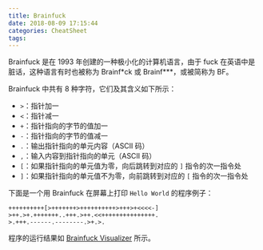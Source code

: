 ```yaml
---
title: Brainfuck
date: 2018-08-09 17:15:44
categories: CheatSheet
tags:
---
```


Brainfuck 是在 1993 年创建的一种极小化的计算机语言，由于 fuck 在英语中是脏话，这种语言有时也被称为 Brainf\*ck 或 Brainf\*\*\*，或被简称为 BF。

Brainfuck 中共有 8 种字符，它们及其含义如下所示：

- `>`：指针加一
- `<`：指针减一
- `+`：指针指向的字节的值加一
- `-`：指针指向的字节的值减一
- `.`：输出指针指向的单元内容（ASCII 码）
- `,`：输入内容到指针指向的单元（ASCII 码）
- `[`：如果指针指向的单元值为零，向后跳转到对应的 `]` 指令的次一指令处
- `]`：如果指针指向的单元值不为零，向前跳转到对应的 `[` 指令的次一指令处

下面是一个用 Brainfuck 在屏幕上打印 `Hello World` 的程序例子：

```Brainfuck
++++++++++[>+++++++>++++++++++>+++>+<<<<-]
>++.>+.+++++++..+++.>++.<<+++++++++++++++.
>.+++.------.--------.>+.>.
```

程序的运行结果如 [Brainfuck Visualizer](https://fatiherikli.github.io/brainfuck-visualizer/) 所示。
